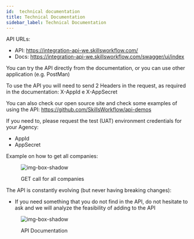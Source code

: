 ```yaml
---
id:  technical documentation
title: Technical Documentation
sidebar_label: Technical Documentation
---
```


API URLs:

- API: https://integration-api-we.skillsworkflow.com/
- Docs: https://integration-api-we.skillsworkflow.com/swagger/ui/index
 

You can try the API directly from the documentation, or you can use other application (e.g. PostMan) 

To use the API you will need to send 2 Headers in the request, as required in the documentation: X-AppId e X-AppSecret

You can also check our open source site and check some examples of using the API: https://github.com/SkillsWorkflow/api-demos

If you need to, please request the test (UAT) environment credentials for your Agency:

- AppId
- AppSecret

Example on how to get all companies:

<figure>

![img-box-shadow](/img/integrations/technical1.png)
<figcaption>GET call for all companies </figcaption>
</figure>


The API is constantly evolving (but never having breaking changes):

- If you need something that you do not find in the API, do not hesitate to ask and we will analyze the feasibility of adding to the API


<figure>

![img-box-shadow](/img/integrations/technical2.png)
<figcaption>API Documentation</figcaption>
</figure>
